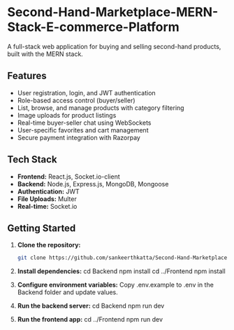 # Second-Hand-Marketplace-MERN-Stack-E-commerce-Platform

A full-stack web application for buying and selling second-hand products, built with the MERN stack.

## Features

- User registration, login, and JWT authentication
- Role-based access control (buyer/seller)
- List, browse, and manage products with category filtering
- Image uploads for product listings
- Real-time buyer-seller chat using WebSockets
- User-specific favorites and cart management
- Secure payment integration with Razorpay

## Tech Stack

- **Frontend:** React.js, Socket.io-client
- **Backend:** Node.js, Express.js, MongoDB, Mongoose
- **Authentication:** JWT
- **File Uploads:** Multer
- **Real-time:** Socket.io

## Getting Started

1. **Clone the repository:**
   ```sh
   git clone https://github.com/sankeerthkatta/Second-Hand-Marketplace-MERN-Stack-E-commerce-Platform.git

2. **Install dependencies:**
   cd Backend
   npm install
   cd ../Frontend
   npm install
   
3. **Configure environment variables:**
   Copy .env.example to .env in the Backend folder and update values.

4. **Run the backend server:**
   cd Backend
   npm run dev

5. **Run the frontend app:**
   cd ../Frontend
   npm run dev
